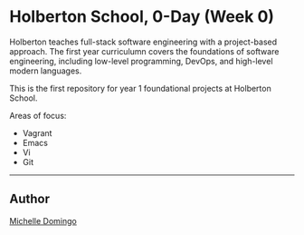 # Holberton School, 0-Day (Week 0)
Holberton teaches full-stack software engineering with a project-based approach. The first year curriculumn covers the foundations of software engineering, including low-level programming, DevOps, and high-level modern languages.

This is the first repository for year 1 foundational projects at Holberton School.

Areas of focus:
* Vagrant
* Emacs
* Vi
* Git 

___
## Author
[Michelle Domingo](https://github.com/michedomingo)
